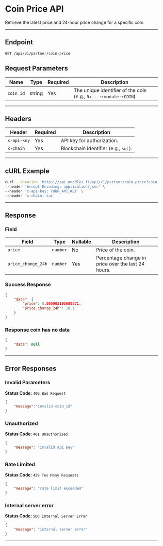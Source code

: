
# Coin Price API

Retrieve the latest price and 24-hour price change for a specific coin.

---

## **Endpoint**
```
GET /api/v1/partner/coin-price
```



## **Request Parameters**

| Name      | Type   | Required | Description                                                                 |
|-----------|--------|----------|-----------------------------------------------------------------------------|
| `coin_id` | string | Yes      | The unique identifier of the coin (e.g., `0x...::module::COIN`)             |

---

## **Headers**

| Header        | Required | Description                                 |
|---------------|----------|---------------------------------------------|
| `x-api-key`       | Yes  | API key for authorization.                  |
| `x-chain`         | Yes  | Blockchain identifier (e.g., `sui`).        |

---

## **cURL Example**
```bash
curl --location 'https://api.noodles.fi/api/v1/partner/coin-price?coin_id=0x006734e1fe4c43141f47326a88c748c8900ab222e8794d0dfe545a90943ee7ab%3A%3Asuia%3A%3ASUIA' \
--header 'Accept-Encoding: application/json' \
--header 'x-api-key: YOUR_API_KEY' \
--header 'x-chain: sui'
```

---

## **Response**

### Field
| Field               | Type     | Nullable | Description |
|---------------------|----------|----------|-------------|
| `price`             | `number` | No       | Price of the coin. |
| `price_change_24h`  | `number` | Yes      | Percentage change in price over the last 24 hours. |



### Success Response
```json
{
    "data": {
        "price": 0.000002105688571,
        "price_change_24h": 10.1
    }
}
```


### Response coin has no data
```json
{
    "data": null
}
```

---

## Error Responses

### Invalid Parameters
**Status Code:** `400 Bad Request`
```json
{
    "message":"invalid coin_id"
}
```

### Unauthorized
**Status Code:** `401 Unauthorized`
```json
{
    "message": "invalid api key"
}
```

### Rate Limited
**Status Code:** `429 Too Many Requests`
```json
{
    "message": "rate limit exceeded"
}
```

### Internal server error
**Status Code:** `500 Internal Server Error`
```json
{
    "message": "internal server error"
}
```
---

